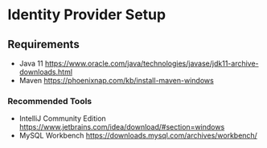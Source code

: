 # Identity Provider Setup

## Requirements

* Java 11 https://www.oracle.com/java/technologies/javase/jdk11-archive-downloads.html
* Maven https://phoenixnap.com/kb/install-maven-windows

### Recommended Tools

* IntelliJ Community Edition https://www.jetbrains.com/idea/download/#section=windows
* MySQL Workbench https://downloads.mysql.com/archives/workbench/
